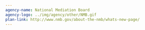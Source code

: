 ```yaml
---
agency-name: National Mediation Board
agency-logo: ../img/agency/other/NMB.gif
plan-link: http://www.nmb.gov/about-the-nmb/whats-new-page/
---
```

